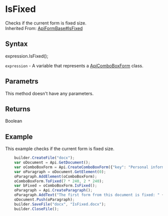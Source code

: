 # IsFixed

Checks if the current form is fixed size.<br>Inherited From: [ApiFormBase#IsFixed](../../ApiFormBase/Methods/IsFixed.md)

## Syntax

expression.IsFixed();

`expression` - A variable that represents a [ApiComboBoxForm](../ApiComboBoxForm.md) class.

## Parametrs

This method doesn't have any parameters.

## Returns

Boolean

## Example

This example checks if the current form is fixed size.

```javascript
	builder.CreateFile("docx");
	var oDocument = Api.GetDocument();
	var oComboBoxForm = Api.CreateComboBoxForm({"key": "Personal information", "tip": "Choose your country", "required": true, "placeholder": "Country", "editable": false, "autoFit": false, "items": ["Latvia", "USA", "UK"]});
	var oParagraph = oDocument.GetElement(0);
	oParagraph.AddElement(oComboBoxForm);
	oComboBoxForm.ToFixed(7 * 240, 2 * 240);
	var bFixed = oComboBoxForm.IsFixed();
	oParagraph = Api.CreateParagraph();
	oParagraph.AddText("The first form from this document is fixed: " + bFixed);
	oDocument.Push(oParagraph);
	builder.SaveFile("docx", "IsFixed.docx");
	builder.CloseFile();
```